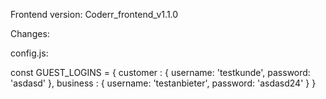Frontend version: Coderr_frontend_v1.1.0

Changes:

config.js:

const GUEST_LOGINS = {
    customer : {
        username: 'testkunde',
        password: 'asdasd'
    },
    business : {
        username: 'testanbieter',
        password: 'asdasd24'
    }
}
